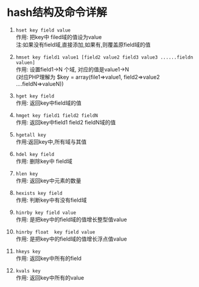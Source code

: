 # hash结构及命令详解


1. `hset key field value`  
作用: 把key中 filed域的值设为value  
注:如果没有field域,直接添加,如果有,则覆盖原field域的值

2. `hmset key field1 value1 [field2 value2 field3 value3 ......fieldn valuen]`  
作用: 设置field1->N 个域, 对应的值是value1->N  
(对应PHP理解为  $key = array(file1=>value1, field2=>value2 ....fieldN=>valueN))


3. `hget key field`  
作用: 返回key中field域的值

4. `hmget key field1 field2 fieldN`  
作用: 返回key中field1 field2 fieldN域的值

5. `hgetall key`  
作用:返回key中,所有域与其值

6. `hdel key field`  
作用: 删除key中 field域

7. `hlen key`  
作用: 返回key中元素的数量

8. `hexists key field`  
作用: 判断key中有没有field域

9. `hinrby key field value`  
作用: 是把key中的field域的值增长整型值value

10. `hinrby float  key field value`  
作用: 是把key中的field域的值增长浮点值value

11. `hkeys key`  
作用: 返回key中所有的field

12. `kvals key`  
作用: 返回key中所有的value
